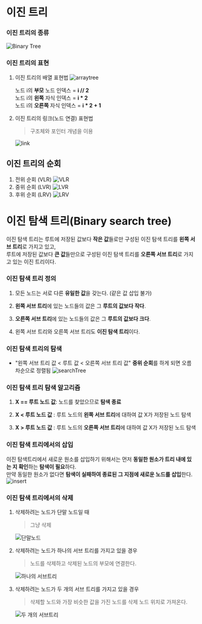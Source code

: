 # 이진 트리
### 이진 트리의 종류
![Binary Tree](./image/Binary%20Tree.png)

### 이진 트리의 표현
1. 이진 트리의 배열 표현법
    ![arraytree](./image/array%20tree.png)   

    노드 i의 **부모** 노드 인덱스 = **i // 2**   
    노드 i의 **왼쪽** 자식 인덱스 = **i * 2**   
    노드 i의 **오른쪽** 자식 인덱스 = **i * 2 + 1** 


2. 이진 트리의 링크(노드 연결) 표현법
    >구조체와 포인터 개념을 이용


    ![link](./image/link.jpeg)

## 이진 트리의 순회
1. 전위 순회 (VLR)
    ![VLR](./image/VLR.png)
2. 중위 순회 (LVR)
    ![LVR](./image/LVR.png)
3. 후위 순회 (LRV)
    ![LRV](./image/LRV.png)

# 이진 탐색 트리(Binary search tree)
이진 탐색 트리는 루트에 저장된 값보다 **작은 값**들로만 구성된 이진 탐색 트리를 **왼쪽 서브 트리**로 가지고 있고,   
루트에 저장된 값보다 **큰 값**들만으로 구성된 이진 탐색 트리를 **오른쪽 서브 트리**로 가지고 있는 이진 트리이다.

### 이진 탐색 트리 정의
1. 모든 노드는 서로 다른 **유일한 값**을 갖는다. (같은 값 삽입 불가)

2. **왼쪽 서브 트리**에 있는 노드들의 값은 그 **루트의 값보다 작다**.

3. **오른쪽 서브 트리**에 있는 노드들의 값은 그 **루트의 값보다 크다**.

4. 왼쪽 서브 트리와 오른쪽 서브 트리도 **이진 탐색 트리**이다.

### 이진 탐색 트리의 탐색
- "왼쪽 서브 트리 값 < 루트 값 < 오른쪽 서브 트리 값" **중위 순회**를 하게 되면 오름차순으로 정렬됨
![searchTree](./image/searchTree.png)

### 이진 탐색 트리 탐색 알고리즘

1. **X == 루트 노드 값**: 노드를 찾았으므로 **탐색 종료**

2. **X < 루트 노드 값** : 루트 노드의 **왼쪽 서브 트리**에 대하여 값 X가 저장된 노드 탐색

3. **X > 루트 노드 값** : 루트 노드의 **오른쪽 서브 트리**에 대하여 값 X가 저장된 노드 탐색

### 이진 탐색 트리에서의 삽입
이진 탐색트리에서 새로운 원소를 삽입하기 위해서는 먼저 **동일한 원소가 트리 내에 있는 지 확인**하는 **탐색이 필요**하다.    
만약 동일한 원소가 없다면 **탐색이 실패하여 종료된 그 지점에 새로운 노드를 삽입**한다.
![insert](./image/insert.png)
### 이진 탐색 트리에서의 삭제
1. 삭제하려는 노드가 단말 노드일 때
    >그냥 삭제

    ![단말노드](./image/단말노드.png)
2. 삭제하려는 노드가 하나의 서브 트리를 가지고 있을 경우
    > 노드를 삭제하고 삭제된 노드의 부모에 연결한다.

    ![하나의 서브트리](./image/하나의%20서브트리.png)
3. 삭제하려는 노드가 두 개의 서브 트리를 가지고 있을 경우 
    > 삭제할 노드와 가장 비슷한 값을 가진 노드를 삭제 노드 위치로 가져온다.

    ![두 개의 서브트리](./image/두%20개의%20서브트리.png)